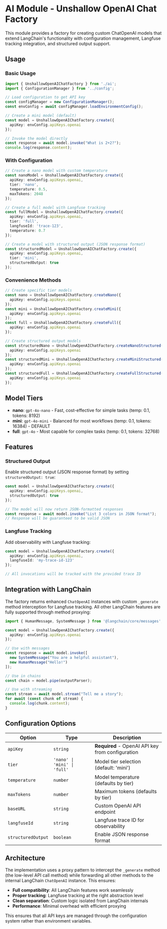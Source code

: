 # AI Module - Unshallow OpenAI Chat Factory

This module provides a factory for creating custom ChatOpenAI models that extend LangChain's functionality with configuration management, Langfuse tracking integration, and structured output support.

## Usage

### Basic Usage

```typescript
import { UnshallowOpenAIChatFactory } from './ai';
import { ConfigurationManager } from '../config';

// Load configuration to get API key
const configManager = new ConfigurationManager();
const envConfig = await configManager.loadEnvironmentConfig();

// Create a mini model (default)
const model = UnshallowOpenAIChatFactory.create({
  apiKey: envConfig.apiKeys.openai
});

// Invoke the model directly
const response = await model.invoke("What is 2+2?");
console.log(response.content);
```

### With Configuration

```typescript
// Create a nano model with custom temperature
const nanoModel = UnshallowOpenAIChatFactory.create({
  apiKey: envConfig.apiKeys.openai,
  tier: 'nano',
  temperature: 0.5,
  maxTokens: 2048
});

// Create a full model with Langfuse tracking
const fullModel = UnshallowOpenAIChatFactory.create({
  apiKey: envConfig.apiKeys.openai,
  tier: 'full',
  langfuseId: 'trace-123',
  temperature: 0.7
});

// Create a model with structured output (JSON response format)
const structuredModel = UnshallowOpenAIChatFactory.create({
  apiKey: envConfig.apiKeys.openai,
  tier: 'mini',
  structuredOutput: true
});
```

### Convenience Methods

```typescript
// Create specific tier models
const nano = UnshallowOpenAIChatFactory.createNano({
  apiKey: envConfig.apiKeys.openai
});
const mini = UnshallowOpenAIChatFactory.createMini({
  apiKey: envConfig.apiKeys.openai
});
const full = UnshallowOpenAIChatFactory.createFull({
  apiKey: envConfig.apiKeys.openai
});

// Create structured output models
const structuredNano = UnshallowOpenAIChatFactory.createNanoStructured({
  apiKey: envConfig.apiKeys.openai
});
const structuredMini = UnshallowOpenAIChatFactory.createMiniStructured({
  apiKey: envConfig.apiKeys.openai
});
const structuredFull = UnshallowOpenAIChatFactory.createFullStructured({
  apiKey: envConfig.apiKeys.openai
});
```

## Model Tiers

- **nano**: `gpt-4o-nano` - Fast, cost-effective for simple tasks (temp: 0.1, tokens: 8192)
- **mini**: `gpt-4o-mini` - Balanced for most workflows (temp: 0.1, tokens: 16384) - DEFAULT
- **full**: `gpt-4o` - Most capable for complex tasks (temp: 0.1, tokens: 32768)

## Features

### Structured Output

Enable structured output (JSON response format) by setting `structuredOutput: true`:

```typescript
const model = UnshallowOpenAIChatFactory.create({
  apiKey: envConfig.apiKeys.openai,
  structuredOutput: true
});

// The model will now return JSON-formatted responses
const response = await model.invoke("List 3 colors in JSON format");
// Response will be guaranteed to be valid JSON
```

### Langfuse Tracking

Add observability with Langfuse tracking:

```typescript
const model = UnshallowOpenAIChatFactory.create({
  apiKey: envConfig.apiKeys.openai,
  langfuseId: 'my-trace-id-123'
});

// All invocations will be tracked with the provided trace ID
```

## Integration with LangChain

The factory returns enhanced `ChatOpenAI` instances with custom `_generate` method interception for Langfuse tracking. All other LangChain features are fully supported through method proxying:

```typescript
import { HumanMessage, SystemMessage } from '@langchain/core/messages';

const model = UnshallowOpenAIChatFactory.create({
  apiKey: envConfig.apiKeys.openai
});

// Use with messages
const response = await model.invoke([
  new SystemMessage("You are a helpful assistant"),
  new HumanMessage("Hello!")
]);

// Use in chains
const chain = model.pipe(outputParser);

// Use with streaming
const stream = await model.stream("Tell me a story");
for await (const chunk of stream) {
  console.log(chunk.content);
}
```

## Configuration Options

| Option | Type | Description |
|--------|------|-------------|
| `apiKey` | `string` | **Required** - OpenAI API key from configuration |
| `tier` | `'nano' \| 'mini' \| 'full'` | Model tier selection (default: 'mini') |
| `temperature` | `number` | Model temperature (defaults by tier) |
| `maxTokens` | `number` | Maximum tokens (defaults by tier) |
| `baseURL` | `string` | Custom OpenAI API endpoint |
| `langfuseId` | `string` | Langfuse trace ID for observability |
| `structuredOutput` | `boolean` | Enable JSON response format |

## Architecture

The implementation uses a proxy pattern to intercept the `_generate` method (the low-level API call method) while forwarding all other methods to the internal LangChain `ChatOpenAI` instance. This ensures:

- **Full compatibility**: All LangChain features work seamlessly
- **Proper tracking**: Langfuse tracking at the right abstraction level
- **Clean separation**: Custom logic isolated from LangChain internals
- **Performance**: Minimal overhead with efficient proxying

This ensures that all API keys are managed through the configuration system rather than environment variables.
